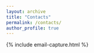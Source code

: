 ```yaml
---
layout: archive
title: "Contacts"
permalink: /contacts/
author_profile: true
---
```


{% include email-capture.html %} 

